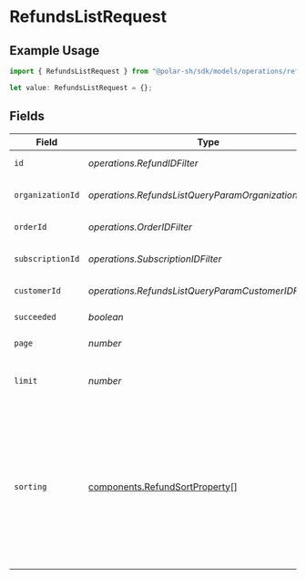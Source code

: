 # RefundsListRequest

## Example Usage

```typescript
import { RefundsListRequest } from "@polar-sh/sdk/models/operations/refundslist.js";

let value: RefundsListRequest = {};
```

## Fields

| Field                                                                                                                                                                   | Type                                                                                                                                                                    | Required                                                                                                                                                                | Description                                                                                                                                                             |
| ----------------------------------------------------------------------------------------------------------------------------------------------------------------------- | ----------------------------------------------------------------------------------------------------------------------------------------------------------------------- | ----------------------------------------------------------------------------------------------------------------------------------------------------------------------- | ----------------------------------------------------------------------------------------------------------------------------------------------------------------------- |
| `id`                                                                                                                                                                    | *operations.RefundIDFilter*                                                                                                                                             | :heavy_minus_sign:                                                                                                                                                      | Filter by refund ID.                                                                                                                                                    |
| `organizationId`                                                                                                                                                        | *operations.RefundsListQueryParamOrganizationIDFilter*                                                                                                                  | :heavy_minus_sign:                                                                                                                                                      | Filter by organization ID.                                                                                                                                              |
| `orderId`                                                                                                                                                               | *operations.OrderIDFilter*                                                                                                                                              | :heavy_minus_sign:                                                                                                                                                      | Filter by order ID.                                                                                                                                                     |
| `subscriptionId`                                                                                                                                                        | *operations.SubscriptionIDFilter*                                                                                                                                       | :heavy_minus_sign:                                                                                                                                                      | Filter by subscription ID.                                                                                                                                              |
| `customerId`                                                                                                                                                            | *operations.RefundsListQueryParamCustomerIDFilter*                                                                                                                      | :heavy_minus_sign:                                                                                                                                                      | Filter by customer ID.                                                                                                                                                  |
| `succeeded`                                                                                                                                                             | *boolean*                                                                                                                                                               | :heavy_minus_sign:                                                                                                                                                      | Filter by `succeeded`.                                                                                                                                                  |
| `page`                                                                                                                                                                  | *number*                                                                                                                                                                | :heavy_minus_sign:                                                                                                                                                      | Page number, defaults to 1.                                                                                                                                             |
| `limit`                                                                                                                                                                 | *number*                                                                                                                                                                | :heavy_minus_sign:                                                                                                                                                      | Size of a page, defaults to 10. Maximum is 100.                                                                                                                         |
| `sorting`                                                                                                                                                               | [components.RefundSortProperty](../../models/components/refundsortproperty.md)[]                                                                                        | :heavy_minus_sign:                                                                                                                                                      | Sorting criterion. Several criteria can be used simultaneously and will be applied in order. Add a minus sign `-` before the criteria name to sort by descending order. |